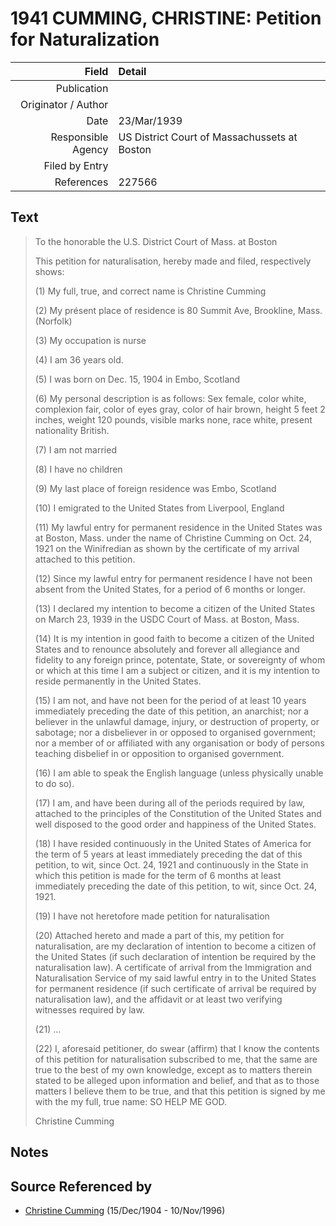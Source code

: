 ﻿---
layout: page
permalink: /sources/s21952453
---

# 1941 CUMMING, CHRISTINE: Petition for Naturalization

Field | Detail
---:|:---
Publication | 
Originator / Author | 
Date | 23/Mar/1939
Responsible Agency | US District Court of Massachussets at Boston
Filed by Entry | 
References | 227566

## Text

> To the honorable the U.S. District Court of Mass. at Boston
>
> This petition for naturalisation, hereby made and filed, respectively shows:
>
> (1) My full, true, and correct name is Christine Cumming
>
> (2) My présent place of residence is 80 Summit Ave, Brookline, Mass. (Norfolk)
>
> (3) My occupation is nurse
>
> (4) I am 36 years old.
>
> (5) I was born on Dec. 15, 1904 in Embo, Scotland
>
> (6) My personal description is as follows: Sex female, color white, complexion fair, color of eyes gray, color of hair brown, height 5 feet 2 inches, weight 120 pounds, visible marks none, race white, present nationality British.
>
> (7) I am not married
>
> (8) I have no children
>
> (9) My last place of foreign residence was Embo, Scotland
>
> (10) I emigrated to the United States from Liverpool, England
>
> (11) My lawful entry for permanent residence in the United States was at Boston, Mass. under the name of Christine Cumming on Oct. 24, 1921 on the Winifredian as shown by the certificate of my arrival attached to this petition.
>
> (12) Since my lawful entry for permanent residence I have not been absent from the United States, for a period of 6 months or longer.
>
> (13) I declared my intention to become a citizen of the United States on March 23, 1939 in the USDC Court of Mass. at  Boston, Mass.
>
> (14) It is my intention in good faith to become a citizen of the United States and to renounce absolutely and forever all allegiance and fidelity to any foreign prince, potentate, State, or sovereignty of whom or which at this time I am a subject or citizen, and it is my intention to reside permanently in the United States.
>
> (15) I am not, and have not been for the period of at least 10 years immediately preceding the date of this petition, an anarchist; nor a believer in the unlawful damage, injury, or destruction of property, or sabotage; nor a disbeliever in or opposed to organised government; nor a member of or affiliated with any organisation or body of persons teaching disbelief in or opposition to organised government.
>
> (16) I am able to speak the English language (unless physically unable to do so).
>
> (17) I am, and have been during all of the periods required by law, attached to the principles of the Constitution of the United States and well disposed to the good order and happiness of the United States.
>
> (18) I have resided continuously in the United States of America for the term of 5 years at least immediately preceding the dat of this petition, to wit, since Oct. 24, 1921 and continuously in the State in which this petition is made for the term of 6 months at least immediately preceding the date of this petition, to wit, since Oct. 24, 1921.
>
> (19) I have not heretofore made petition for naturalisation 
>
> (20) Attached hereto and made a part of this, my petition for naturalisation, are my declaration of intention to become a citizen of the United States (if such declaration of intention be required by the naturalisation law). A certificate of arrival from the Immigration and Naturalisation Service of my said lawful entry in to the United States for permanent residence (if such certificate of arrival be required by naturalisation law), and the affidavit or at least two verifying witnesses required by law.
>
> (21) ...
>
> (22) I, aforesaid petitioner, do swear (affirm) that I know the contents of this petition for naturalisation subscribed to me, that the same are true to the best of my own knowledge, except as to matters therein stated to be alleged upon information and belief, and that as to those matters I believe them to be true, and that this petition is signed by me with the my full, true name: SO HELP ME GOD.
>
> Christine Cumming
>

## Notes


## Source Referenced by

* [Christine Cumming](../people/@i24328630@-christine-cumming-b1904-12-15-d1996-11-10.md) (15/Dec/1904 - 10/Nov/1996)
